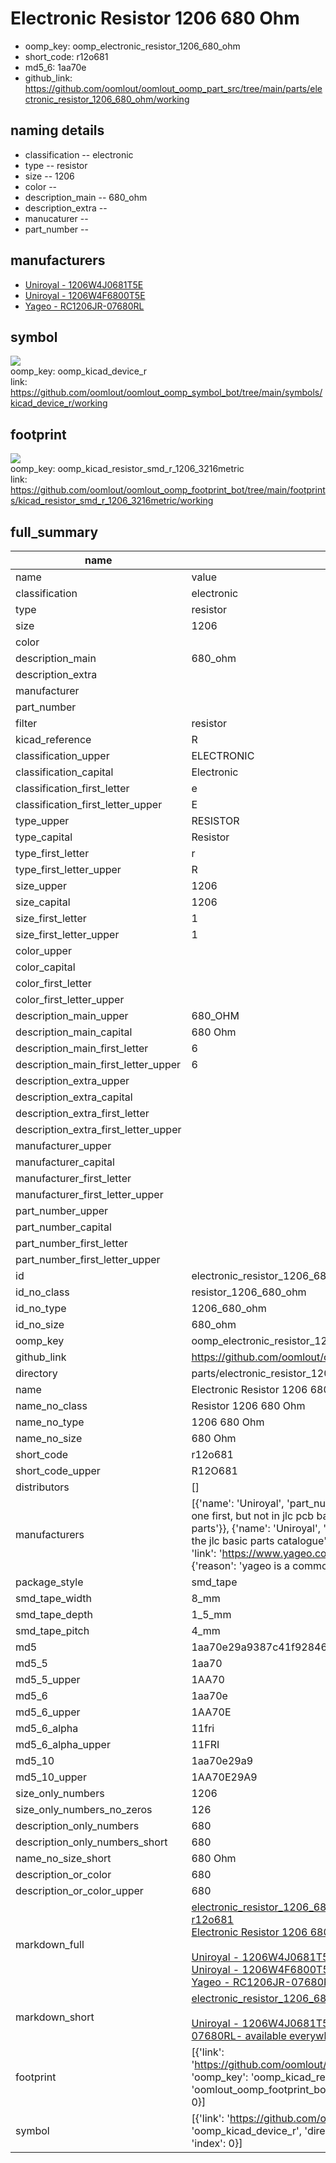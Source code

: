 # Electronic Resistor 1206 680 Ohm

  
* oomp_key: oomp_electronic_resistor_1206_680_ohm 
* short_code: r12o681
* md5_6: 1aa70e  
* github_link: https://github.com/oomlout/oomlout_oomp_part_src/tree/main/parts/electronic_resistor_1206_680_ohm/working  
## naming details
* classification -- electronic
* type -- resistor
* size -- 1206
* color -- 
* description_main -- 680_ohm
* description_extra -- 
* manucaturer -- 
* part_number -- 


## manufacturers
* [Uniroyal - 1206W4J0681T5E]()  
* [Uniroyal - 1206W4F6800T5E]()  
* [Yageo - RC1206JR-07680RL](https://www.yageo.com/en/Chart/Download/pdf/RC1206JR-07680RL)  

## symbol

![](symbol/{index}/working/working_600.png)  
oomp_key: oomp_kicad_device_r  
link: https://github.com/oomlout/oomlout_oomp_symbol_bot/tree/main/symbols/kicad_device_r/working  

## footprint

![](footprint/{index}/working/working_600.png)  
oomp_key: oomp_kicad_resistor_smd_r_1206_3216metric  
link: https://github.com/oomlout/oomlout_oomp_footprint_bot/tree/main/footprints/kicad_resistor_smd_r_1206_3216metric/working  

## full_summary
| name | value | 
| --- | --- | 
| name | value | 
| classification | electronic | 
| type | resistor | 
| size | 1206 | 
| color |  | 
| description_main | 680_ohm | 
| description_extra |  | 
| manufacturer |  | 
| part_number |  | 
| filter | resistor | 
| kicad_reference | R | 
| classification_upper | ELECTRONIC | 
| classification_capital | Electronic | 
| classification_first_letter | e | 
| classification_first_letter_upper | E | 
| type_upper | RESISTOR | 
| type_capital | Resistor | 
| type_first_letter | r | 
| type_first_letter_upper | R | 
| size_upper | 1206 | 
| size_capital | 1206 | 
| size_first_letter | 1 | 
| size_first_letter_upper | 1 | 
| color_upper |  | 
| color_capital |  | 
| color_first_letter |  | 
| color_first_letter_upper |  | 
| description_main_upper | 680_OHM | 
| description_main_capital | 680 Ohm | 
| description_main_first_letter | 6 | 
| description_main_first_letter_upper | 6 | 
| description_extra_upper |  | 
| description_extra_capital |  | 
| description_extra_first_letter |  | 
| description_extra_first_letter_upper |  | 
| manufacturer_upper |  | 
| manufacturer_capital |  | 
| manufacturer_first_letter |  | 
| manufacturer_first_letter_upper |  | 
| part_number_upper |  | 
| part_number_capital |  | 
| part_number_first_letter |  | 
| part_number_first_letter_upper |  | 
| id | electronic_resistor_1206_680_ohm | 
| id_no_class | resistor_1206_680_ohm | 
| id_no_type | 1206_680_ohm | 
| id_no_size | 680_ohm | 
| oomp_key | oomp_electronic_resistor_1206_680_ohm | 
| github_link | https://github.com/oomlout/oomlout_oomp_part_src/tree/main/parts/electronic_resistor_1206_680_ohm/working | 
| directory | parts/electronic_resistor_1206_680_ohm | 
| name | Electronic Resistor 1206 680 Ohm | 
| name_no_class | Resistor 1206 680 Ohm | 
| name_no_type | 1206 680 Ohm | 
| name_no_size | 680 Ohm | 
| short_code | r12o681 | 
| short_code_upper | R12O681 | 
| distributors | [] | 
| manufacturers | [{'name': 'Uniroyal', 'part_number': '1206W4J0681T5E', 'link': '', 'id': 'manufacturer_uniroyal', 'note': {'reason': 'did this one first, but not in jlc pcb basic parts and 1 percent are and they are the same price', 'reason_short': 'not in jlc basic parts'}}, {'name': 'Uniroyal', 'part_number': '1206W4F6800T5E', 'link': '', 'id': 'manufacturer_uniroyal', 'note': {'reason': 'in the jlc basic parts catalogue', 'reason_short': 'jlc basic part'}}, {'name': 'Yageo', 'part_number': 'RC1206JR-07680RL', 'link': 'https://www.yageo.com/en/Chart/Download/pdf/RC1206JR-07680RL', 'id': 'manufacturer_yageo', 'note': {'reason': 'yageo is a commonly cross referenced part number', 'reason_short': 'available everywhere'}}] | 
| package_style | smd_tape | 
| smd_tape_width | 8_mm | 
| smd_tape_depth | 1_5_mm | 
| smd_tape_pitch | 4_mm | 
| md5 | 1aa70e29a9387c41f928465af8b9f87e | 
| md5_5 | 1aa70 | 
| md5_5_upper | 1AA70 | 
| md5_6 | 1aa70e | 
| md5_6_upper | 1AA70E | 
| md5_6_alpha | 11fri | 
| md5_6_alpha_upper | 11FRI | 
| md5_10 | 1aa70e29a9 | 
| md5_10_upper | 1AA70E29A9 | 
| size_only_numbers | 1206 | 
| size_only_numbers_no_zeros | 126 | 
| description_only_numbers | 680 | 
| description_only_numbers_short | 680 | 
| name_no_size_short | 680 Ohm | 
| description_or_color | 680 | 
| description_or_color_upper | 680 | 
| markdown_full | [electronic_resistor_1206_680_ohm](https://github.com/oomlout/oomlout_oomp_part_src/tree/main/parts/electronic_resistor_1206_680_ohm/working)<br>[r12o681](https://github.com/oomlout/oomlout_oomp_part_src/tree/main/parts/electronic_resistor_1206_680_ohm/working)<br>[Electronic Resistor 1206 680 Ohm](https://github.com/oomlout/oomlout_oomp_part_src/tree/main/parts/electronic_resistor_1206_680_ohm/working)<br><br>[Uniroyal - 1206W4J0681T5E- not in jlc basic parts]() [(L)  ](https://www.lcsc.com/search?q=1206W4J0681T5E)[(D)  ](https://www.digikey.com/en/products?keywords=1206W4J0681T5E)[(M)  ](https://www.mouser.com/Search/Refine?Keyword=1206W4J0681T5E)[(N)  ](https://www.newark.com/search?st=1206W4J0681T5E)[(SZ)  ](https://so.szlcsc.com/global.html?k=1206W4J0681T5E)<br>[Uniroyal - 1206W4F6800T5E- jlc basic part]() [(L)  ](https://www.lcsc.com/search?q=1206W4F6800T5E)[(D)  ](https://www.digikey.com/en/products?keywords=1206W4F6800T5E)[(M)  ](https://www.mouser.com/Search/Refine?Keyword=1206W4F6800T5E)[(N)  ](https://www.newark.com/search?st=1206W4F6800T5E)[(SZ)  ](https://so.szlcsc.com/global.html?k=1206W4F6800T5E)<br>[Yageo - RC1206JR-07680RL- available everywhere](https://www.yageo.com/en/Chart/Download/pdf/RC1206JR-07680RL) [(L)  ](https://www.lcsc.com/search?q=RC1206JR-07680RL)[(D)  ](https://www.digikey.com/en/products?keywords=RC1206JR-07680RL)[(M)  ](https://www.mouser.com/Search/Refine?Keyword=RC1206JR-07680RL)[(N)  ](https://www.newark.com/search?st=RC1206JR-07680RL)[(SZ)  ](https://so.szlcsc.com/global.html?k=RC1206JR-07680RL)<br> | 
| markdown_short | [electronic_resistor_1206_680_ohm](https://github.com/oomlout/oomlout_oomp_part_src/tree/main/parts/electronic_resistor_1206_680_ohm/working)<br><br>[Uniroyal - 1206W4J0681T5E- not in jlc basic parts]()[Uniroyal - 1206W4F6800T5E- jlc basic part]()[Yageo - RC1206JR-07680RL- available everywhere](https://www.yageo.com/en/Chart/Download/pdf/RC1206JR-07680RL) | 
| footprint | [{'link': 'https://github.com/oomlout/oomlout_oomp_footprint_bot/tree/main/foootprntss/kicad_resistor_smd_r_1206_3216metric', 'oomp_key': 'oomp_kicad_resistor_smd_r_1206_3216metric', 'directory': 'oomlout_oomp_footprint_bot/footprints/kicad_resistor_smd_r_1206_3216metric//working/working.kicad_mod', 'index': 0}] | 
| symbol | [{'link': 'https://github.com/oomlout/oomlout_oomp_symbol_bot/tree/main/symbols/kicad_device_r', 'oomp_key': 'oomp_kicad_device_r', 'directory': 'oomlout_oomp_symbol_bot/symbols/kicad_device_r//working/working.kicad_sym', 'index': 0}] | 

